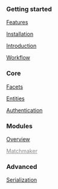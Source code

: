 
### Getting started

[Features](features)

[Installation](installation)

[Introduction](introduction)

[Workflow](workflow)


### Core

[Facets](facets)

[Entities](entities)

[Authentication](authentication)


### Modules

[Overview](modules)

[<span style="opacity: 0.5">Matchmaker</span>](matchmaker)

<!--
[Leaderboards](leaderboards)
-->


### Advanced

<!--
[Backends & databases](backends-and-databases)
-->

[Serialization](serialization)
